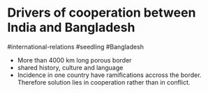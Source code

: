 # Drivers of cooperation between India and Bangladesh
#international-relations #seedling #Bangladesh 
- More than 4000 km long porous border
- shared history, culture and language
- Incidence in one country have ramifications accross the border. Therefore solution lies in cooperation rather than in conflict.